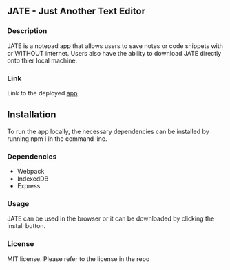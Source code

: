 ## JATE - **J**ust **A**nother **T**ext **E**ditor

### Description
JATE is a notepad app that allows users to save notes or code snippets with or WITHOUT internet. Users also have the ability to download JATE directly onto thier local machine.

### Link
Link to the deployed [app]()

## Installation
To run the app locally, the necessary dependencies can be installed by running npm i in the command line.
### Dependencies
* Webpack
* IndexedDB
* Express
### Usage
JATE can be used in the browser or it can be downloaded by clicking the install button.
![]()


### License
MIT license. Please refer to the license in the repo
